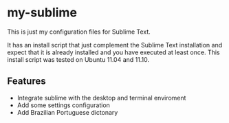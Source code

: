 # my-sublime

This is just my configuration files for Sublime Text.

It has an install script that just complement the Sublime Text installation and
expect that it is already installed and you have executed at least once. This
install script was tested on Ubuntu 11.04 and 11.10.

## Features

* Integrate sublime with the desktop and terminal enviroment
* Add some settings configuration
* Add Brazilian Portuguese dictonary